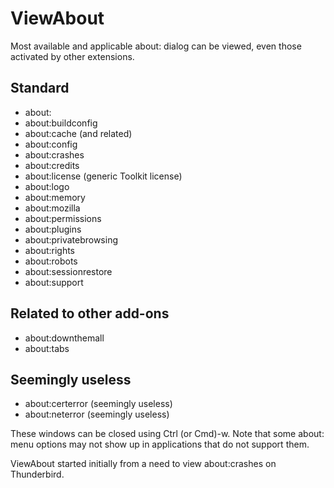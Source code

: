 # ViewAbout
Most available and applicable about: dialog can be viewed, even those activated by other extensions.

## Standard
* about:
* about:buildconfig
* about:cache (and related)
* about:config
* about:crashes
* about:credits
* about:license (generic Toolkit license)
* about:logo
* about:memory
* about:mozilla
* about:permissions
* about:plugins
* about:privatebrowsing
* about:rights
* about:robots
* about:sessionrestore
* about:support

## Related to other add-ons
* about:downthemall
* about:tabs

## Seemingly useless
* about:certerror (seemingly useless)
* about:neterror (seemingly useless)

These windows can be closed using Ctrl (or Cmd)-w. Note that some about: menu options may not show up in applications that do not support them.

ViewAbout started initially from a need to view about:crashes on Thunderbird.
